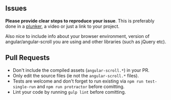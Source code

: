 Issues
------

**Please provide clear steps to reproduce your issue**. This is preferably done in a [plunker](https://plnkr.co/), a video or just a link to your project. 

Also nice to include info about your browser environment, version of angular/angular-scroll you are using and other libraries (such as jQuery etc).


Pull Requests
-------------

* Don't include the compiled assets (`angular-scroll.*`) in your PR.
* Only edit the source files (ie not the `angular-scroll.*` files).
* Tests are welcome and don't forget to run existing via `npm run test-single-run` and `npm run protractor` before comitting.
* Lint your code by running `gulp lint` before comitting.
